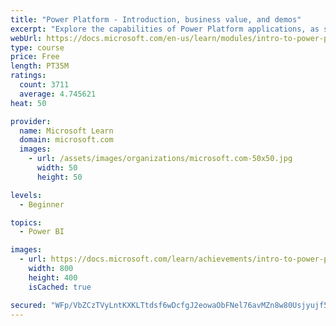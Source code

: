 ```yaml
---
title: "Power Platform - Introduction, business value, and demos"
excerpt: "Explore the capabilities of Power Platform applications, as seen in demonstrations and customer case studies."
webUrl: https://docs.microsoft.com/en-us/learn/modules/intro-to-power-platform-mba/
type: course
price: Free
length: PT35M
ratings:
  count: 3711
  average: 4.745621
heat: 50

provider:
  name: Microsoft Learn
  domain: microsoft.com
  images:
    - url: /assets/images/organizations/microsoft.com-50x50.jpg
      width: 50
      height: 50

levels:
  - Beginner

topics:
  - Power BI

images:
  - url: https://docs.microsoft.com/learn/achievements/intro-to-power-platform-social.png
    width: 800
    height: 400
    isCached: true

secured: "WFp/VbZCzTVyLntKXKLTtdsf6wDcfgJ2eowaObFNel76avMZn8w80Usjyujf5gG9PYIzop+IAhkeFi2eo5KtWGpHBTRzPzv3WJmtsFeRyBzYIFyk6Th5aM+ez3H8eQkvH8nTdUDzFchCvpADGYZSn8tJh9CD3Vvd2QWQRksXeNrNkvQnDtDeMUX7WgwueA53uyff9ph6Br9Pe7Rgri58WX7gaH19+vI0qXQcPEABQclN581YDhrN6y+gtcHkFJkMKlpKDyb4U2QaBP5IK6f7thyvLoRObO0DvTD0DsMhaDVAiYfq5teG8XDpj37JOOjsN4YoD/YjxxP5mQhyTaz6/rQKgt+at3axx7MqfMo5PSpoq44tGiKkuHbSkaN9j/ZxxZg/BSyyfDVbpnYwHJKeIF4bMV9pXPBFsOF+wOI8rXk=;al/0AYIS9hN/IZXa18gpDg=="
---
```


